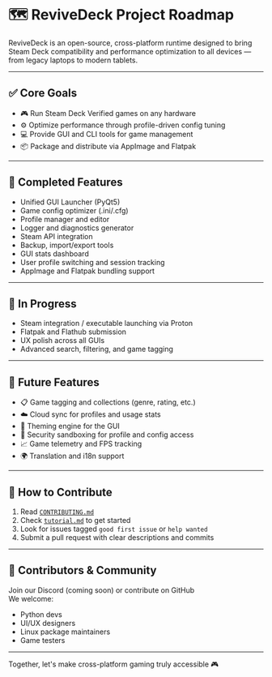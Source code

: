 
# 🗺️ ReviveDeck Project Roadmap

ReviveDeck is an open-source, cross-platform runtime designed to bring Steam Deck compatibility and performance optimization to all devices — from legacy laptops to modern tablets.

---

## ✅ Core Goals

- 🎮 Run Steam Deck Verified games on any hardware
- ⚙️ Optimize performance through profile-driven config tuning
- 💻 Provide GUI and CLI tools for game management
- 📦 Package and distribute via AppImage and Flatpak

---

## 🔧 Completed Features

- Unified GUI Launcher (PyQt5)
- Game config optimizer (.ini/.cfg)
- Profile manager and editor
- Logger and diagnostics generator
- Steam API integration
- Backup, import/export tools
- GUI stats dashboard
- User profile switching and session tracking
- AppImage and Flatpak bundling support

---

## 🔄 In Progress

- Steam integration / executable launching via Proton
- Flatpak and Flathub submission
- UX polish across all GUIs
- Advanced search, filtering, and game tagging

---

## 🧭 Future Features

- 📋 Game tagging and collections (genre, rating, etc.)
- ☁️ Cloud sync for profiles and usage stats
- 🎨 Theming engine for the GUI
- 🔐 Security sandboxing for profile and config access
- 📈 Game telemetry and FPS tracking
- 🌍 Translation and i18n support

---

## 🙌 How to Contribute

1. Read [`CONTRIBUTING.md`](./CONTRIBUTING.md)
2. Check [`tutorial.md`](./docs/tutorial.md) to get started
3. Look for issues tagged `good first issue` or `help wanted`
4. Submit a pull request with clear descriptions and commits

---

## 🤝 Contributors & Community

Join our Discord (coming soon) or contribute on GitHub  
We welcome:
- Python devs
- UI/UX designers
- Linux package maintainers
- Game testers

---

Together, let's make cross-platform gaming truly accessible 🎮
